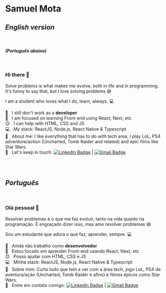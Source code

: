# Samuel Mota

## *English version* 

<br/>

#### *(Português abaixo)*
<br/>

### Hi there 👋

Solve problems is what makes me evolve, both in life and in programming. It's funny to say that, but I love solving problems 😅

I am a student who loves what I do, learn, always. :computer:

 :rocket:  &nbsp; I still don't work as a **developer**
 <br/> :purple_heart: &nbsp; I am focused on learning Front-end using React, Next, etc
 <br/> :blush: &nbsp; I can help with HTML, CSS and JS
 <br/> :computer: &nbsp; My stack: ReactJS, Node.js, React Native & Typescript
 <br/> 💬  &nbsp; About me: I like everything that has to do with tech area, I play LoL, PS4 adventure/action (Uncharted, Tomb Raider and related) and epic films like Star Wars.
 <br/> :email: &nbsp; Let's keep in touch: [![Linkedin Badge](https://img.shields.io/badge/-Samuel--Mota-blue?style=flat-square&logo=Linkedin&logoColor=white&link=https://www.linkedin.com/in/samuel-mota/)](https://www.linkedin.com/in/samuel-mota/) | [![Gmail Badge](https://img.shields.io/badge/-smagnun@gmail.com-c14438?style=flat-square&logo=Gmail&logoColor=white&link=mailto:smagnun@gmail.com)](mailto:smagnun@gmail.com)

<br/>
<br/>

## *Português*
<br/>

### Olá pessoal 👋

Resolver problemas é o que me faz evoluir, tanto na vida quanto na programação. É engraçado dizer isso, mas amo resolver problemas 😅

Sou um estudante que adora o que faz, aprender, sempre. :computer:

 :rocket:  &nbsp; Ainda não trabalho como **desenvolvedor**
 <br/> :purple_heart: &nbsp; Estou focado em aprender Front-end usando React, Next, etc
 <br/> :blush: &nbsp; Posso ajudar com HTML, CSS e JS
 <br/> :computer: &nbsp; Minha stack: ReactJS, Node.js, React Native & Typescript
 <br/> 💬  &nbsp; Sobre mim: Curto tudo que tem a ver com a área tech, jogo LoL, PS4 de aventura/ação (Uncharted, Tomb Raider e afins) e filmes épicos como Star Wars.
 <br/> :email: &nbsp; Entre em contato comigo: [![Linkedin Badge](https://img.shields.io/badge/-Samuel--Mota-blue?style=flat-square&logo=Linkedin&logoColor=white&link=https://www.linkedin.com/in/samuel-mota/)](https://www.linkedin.com/in/samuel-mota/) | [![Gmail Badge](https://img.shields.io/badge/-smagnun@gmail.com-c14438?style=flat-square&logo=Gmail&logoColor=white&link=mailto:smagnun@gmail.com)](mailto:smagnun@gmail.com)


<!--
**samuel-mota/samuel-mota** is a ✨ _special_ ✨ repository because its `README.md` (this file) appears on your GitHub profile.

Here are some ideas to get you started:

- 🔭 I’m currently working on ...
- 🌱 I’m currently learning ...
- 👯 I’m looking to collaborate on ...
- 🤔 I’m looking for help with ...
- 💬 Ask me about ...
- 📫 How to reach me: ...
- 😄 Pronouns: ...
- ⚡ Fun fact: ...
-->
